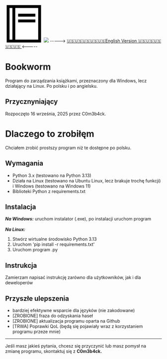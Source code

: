 <img src="book2.png" class="logo" width="120"/>
<img src="https://img.shields.io/github/downloads/C0m3b4ck/Bookworm/total">
-----> <a href=https://github.com/C0m3b4ck/Bookworm/blob/main/README.md> 🇺🇸🇺🇸🇺🇸🇺🇸🇺🇸English Version 🇺🇸🇺🇸🇺🇸🇺🇸🇺🇸 </a> <-----

# Bookworm

Program do zarządzania książkami, przeznaczony dla Windows, lecz działający na Linux. Po polsku i po angielsku.

## Przycznyniający
Rozpoczęto 16 września, 2025 przez C0m3b4ck.

# Dlaczego to zrobiłęm
Chciałem zrobić prostszy program niż te dostępne po polsku.

## Wymagania  
- Python 3.x (testowano na Python 3.13)  
- Działa na Linux (testowano na Ubuntu Linux, lecz brakuje trochę funkcji) i Windows (testowano na Windows 11)
- Biblioteki Python z requirements.txt 

## Instalacja 
***Na Windows:*** uruchom instalator (.exe), po instalacji uruchom program
<br>
<br>***Na Linux:*** 
1. Stwórz wirtualne środowisko Python 3.13 
2. Uruchom 'pip install -r requirements.txt'
3. Uruchom program .py

## Instrukcja
Zamierzam napisać instrukcję zarówno dla użytkowników, jak i dla deweloperów

## Przyszłe ulepszenia 
- bardziej efektywne wsparcie dla języków (nie zakodowane)
- [ZROBIONE] fraza do odzyskania haseł
- [ZROBIONE] aktualizacja programu oparta na Github
- [TRWA] Poprawki QoL (będą się pojawiały wraz z korzystaniem programu przeze mnie)
---

Jeśli masz jakieś pytania, chcesz się przyczynić lub masz pomysł na zmianę programu, skontaktuj się z **C0m3b4ck.**

